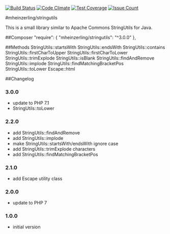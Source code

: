[![Build Status](https://travis-ci.org/mheinzerling/php-stringutils.svg?branch=master)](https://travis-ci.org/mheinzerling/php-stringutils) [![Code Climate](https://codeclimate.com/github/mheinzerling/php-stringutils/badges/gpa.svg)](https://codeclimate.com/github/mheinzerling/php-stringutils) [![Test Coverage](https://codeclimate.com/github/mheinzerling/php-stringutils/badges/coverage.svg)](https://codeclimate.com/github/mheinzerling/php-stringutils/coverage) [![Issue Count](https://codeclimate.com/github/mheinzerling/php-stringutils/badges/issue_count.svg)](https://codeclimate.com/github/mheinzerling/php-stringutils) 

#mheinzerling/stringutils

This is a small library similar to Apache Commons StringUtils for Java. 

##Composer
    "require": {
        "mheinzerling/stringutils": "^3.0.0"
    },
    
##Methods
    StringUtils::startsWith
    StringUtils::endsWith
    StringUtils::contains
    StringUtils::firstCharToUpper
    StringUtils::firstCharToLower
    StringUtils::trimExplode
    StringUtils::isBlank
    StringUtils::findAndRemove
    StringUtils::implode
    StringUtils::findMatchingBracketPos
    StringUtils::toLower
    Escape::html
    
##Changelog

### 3.0.0
* update to PHP 7.1
* StringUtils::toLower

### 2.2.0
* add StringUtils::findAndRemove
* add StringUtils::implode
* make StringUtils::startsWith/endsWith ignore case
* add StringUtils::trimExplode characters
* add StringUtils::findMatchingBracketPos

### 2.1.0
* add Escape utility class

### 2.0.0
* update to PHP 7

### 1.0.0
* initial version 